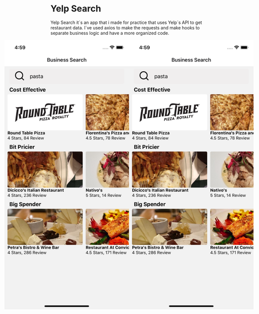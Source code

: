 # Yelp Search
Yelp Search it´s an app that i made for practice that uses Yelp´s API to get restaurant data. I´ve used axios to make the requests and make hooks to separate business logic and have a more organized code. 

<div style="display: flex; justify-content:center;">
    <img src="./src/screenshots/Search.png" width="400px"</img> 
     <img src="./src/screenshots/Search.png" width="400px"</img>
</div>
